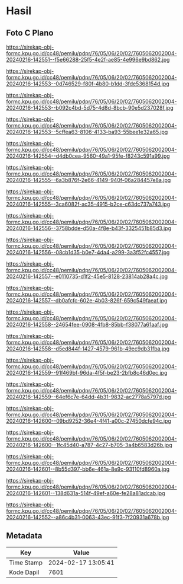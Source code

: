 # Hasil

## Foto C Plano

https://sirekap-obj-formc.kpu.go.id/cc48/pemilu/pdpr/76/05/06/20/02/7605062002004-20240216-142551--f5e66288-25f5-4e2f-ae85-4e996e9bd862.jpg

https://sirekap-obj-formc.kpu.go.id/cc48/pemilu/pdpr/76/05/06/20/02/7605062002004-20240216-142553--0d746529-f80f-4b80-b1dd-3fde5368154d.jpg

https://sirekap-obj-formc.kpu.go.id/cc48/pemilu/pdpr/76/05/06/20/02/7605062002004-20240216-142553--b092c4bd-5d75-4d8d-8bcb-90e5d237028f.jpg

https://sirekap-obj-formc.kpu.go.id/cc48/pemilu/pdpr/76/05/06/20/02/7605062002004-20240216-142553--5cffea63-8106-4133-ba93-55bee1e32a65.jpg

https://sirekap-obj-formc.kpu.go.id/cc48/pemilu/pdpr/76/05/06/20/02/7605062002004-20240216-142554--d4db0cea-9560-49a1-95fe-f8243c591a99.jpg

https://sirekap-obj-formc.kpu.go.id/cc48/pemilu/pdpr/76/05/06/20/02/7605062002004-20240216-142555--6a3b876f-2e66-4149-940f-06a284457e8a.jpg

https://sirekap-obj-formc.kpu.go.id/cc48/pemilu/pdpr/76/05/06/20/02/7605062002004-20240216-142555--3ca6082f-ac35-4915-b2ce-c63dc737a743.jpg

https://sirekap-obj-formc.kpu.go.id/cc48/pemilu/pdpr/76/05/06/20/02/7605062002004-20240216-142556--3758bdde-d50a-4f8e-b43f-3325451b85d3.jpg

https://sirekap-obj-formc.kpu.go.id/cc48/pemilu/pdpr/76/05/06/20/02/7605062002004-20240216-142556--08cb1d35-b0e7-4da4-a299-3a3f52fc4557.jpg

https://sirekap-obj-formc.kpu.go.id/cc48/pemilu/pdpr/76/05/06/20/02/7605062002004-20240216-142557--e0110735-d1f2-45e5-8128-23814ab28a4c.jpg

https://sirekap-obj-formc.kpu.go.id/cc48/pemilu/pdpr/76/05/06/20/02/7605062002004-20240216-142557--db0afcfc-602e-4b03-826f-659c549faeaf.jpg

https://sirekap-obj-formc.kpu.go.id/cc48/pemilu/pdpr/76/05/06/20/02/7605062002004-20240216-142558--24654fee-0908-4fb8-85bb-f38077a61aaf.jpg

https://sirekap-obj-formc.kpu.go.id/cc48/pemilu/pdpr/76/05/06/20/02/7605062002004-20240216-142558--d5ed844f-1427-4579-961b-49ec9db31fba.jpg

https://sirekap-obj-formc.kpu.go.id/cc48/pemilu/pdpr/76/05/06/20/02/7605062002004-20240216-142559--91f469bf-96da-4f5f-be23-2bfb8c46d0ec.jpg

https://sirekap-obj-formc.kpu.go.id/cc48/pemilu/pdpr/76/05/06/20/02/7605062002004-20240216-142559--64ef6c7e-64dd-4b31-9832-ac2778a5797d.jpg

https://sirekap-obj-formc.kpu.go.id/cc48/pemilu/pdpr/76/05/06/20/02/7605062002004-20240216-142600--09bd9252-36e4-4f41-a00c-27450dcfe94c.jpg

https://sirekap-obj-formc.kpu.go.id/cc48/pemilu/pdpr/76/05/06/20/02/7605062002004-20240216-142600--1fc45d40-a787-4c27-b705-3a4b6583d26b.jpg

https://sirekap-obj-formc.kpu.go.id/cc48/pemilu/pdpr/76/05/06/20/02/7605062002004-20240216-142601--8b55d397-bb6e-461a-8e9c-93110fd8960a.jpg

https://sirekap-obj-formc.kpu.go.id/cc48/pemilu/pdpr/76/05/06/20/02/7605062002004-20240216-142601--138d631a-514f-49ef-a60e-fe28a81adcab.jpg

https://sirekap-obj-formc.kpu.go.id/cc48/pemilu/pdpr/76/05/06/20/02/7605062002004-20240216-142552--a86c4b31-0063-43ec-91f3-7f20931a678b.jpg


## Metadata

| Key        | Value               |
| ---------- | ------------------- |
| Time Stamp | 2024-02-17 13:05:41 |
| Kode Dapil | 7601                |



